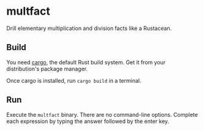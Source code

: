 # multfact

Drill elementary multiplication and division facts like a Rustacean.

## Build

You need [cargo](http://doc.crates.io/guide.html), the default Rust build system. Get it from your distribution's package manager.

Once cargo is installed, run `cargo build` in a terminal.

## Run

Execute the `multfact` binary. There are no command-line options. Complete each expression by typing the answer followed by the enter key.
